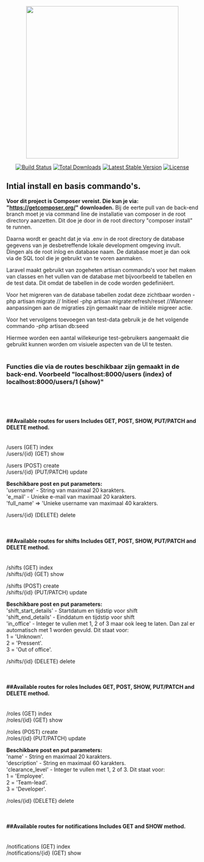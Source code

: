 <p align="center"><a href="https://laravel.com" target="_blank"><img src="https://raw.githubusercontent.com/laravel/art/master/logo-lockup/5%20SVG/2%20CMYK/1%20Full%20Color/laravel-logolockup-cmyk-red.svg" width="400"></a></p>

<p align="center">
<a href="https://travis-ci.org/laravel/framework"><img src="https://travis-ci.org/laravel/framework.svg" alt="Build Status"></a>
<a href="https://packagist.org/packages/laravel/framework"><img src="https://img.shields.io/packagist/dt/laravel/framework" alt="Total Downloads"></a>
<a href="https://packagist.org/packages/laravel/framework"><img src="https://img.shields.io/packagist/v/laravel/framework" alt="Latest Stable Version"></a>
<a href="https://packagist.org/packages/laravel/framework"><img src="https://img.shields.io/packagist/l/laravel/framework" alt="License"></a>
</p>

## Intial install en basis commando's.
<b>Voor dit project is Composer vereist. Die kun je via: "https://getcomposer.org/" downloaden.</b>
Bij de eerte pull van de back-end branch moet je via command line de installatie van composer in de root directory aanzetten.
Dit doe je door in de root directory "composer install" te runnen.

Daarna wordt er geacht dat je via .env in de root directory de database gegevens van je desbetreffende lokale development omgeving invult. Dingen als de root inlog en database naam. De database moet je dan ook via de SQL tool die je gebruikt van te voren aanmaken.

Laravel maakt gebruikt van zogeheten artisan commando's voor het maken van classes en het vullen van de database met bijvoorbeeld te tabellen en de test data. Dit omdat de tabellen in de code worden gedefiniëert.

Voor het migreren van de database tabellen zodat deze zichtbaar worden
-php artisan migrate // Initieel
-php artisan migrate:refresh/reset //Wanneer aanpassingen aan de migraties zijn gemaakt naar de initiële migreer actie.

Voor het vervolgens toevoegen van test-data gebruik je de het volgende commando
-php artisan db:seed

Hiermee worden een aantal willekeurige test-gebruikers aangemaakt die gebruikt kunnen worden om visiuele aspecten van de UI te testen.
<br><br>


<h3>Functies die via de routes beschikbaar zijn gemaakt in de back-end. Voorbeeld "localhost:8000/users (index) of localhost:8000/users/1 (show)"</h3><br>

<br><h4>##Available routes for users Includes GET, POST, SHOW, PUT/PATCH and DELETE method. </h4></b><br>
 /users (GET) index <br>
 /users/{id} (GET) show <br>
 
 /users (POST) create <br>
 /users/{id} (PUT/PATCH) update <br>
 
 <b>Beschikbare post en put parameters:</b><br>
  'username' - String van maximaal 20 karakters. <br>
  'e_mail' - Unieke e-mail van maximaal 20 karakters. <br>
  'full_name' => 'Unieke username van maximaal 40 karakters. <br>
 
 /users/{id} (DELETE) delete <br>
 

<br><h4>##Available routes for shifts Includes GET, POST, SHOW, PUT/PATCH and DELETE method. </h4></b><br>
 /shifts (GET) index <br>
 /shifts/{id} (GET) show <br>
 
 /shifts (POST) create <br>
 /shifts/{id} (PUT/PATCH) update <br>
 
 <b>Beschikbare post en put parameters:</b><br>
 'shift_start_details' - Startdatum en tijdstip voor shift <br>
 'shift_end_details' - Einddatum en tijdstip voor shift <br>
 'in_office' - Integer te vullen met 1, 2 of 3 maar ook leeg te laten. Dan zal er automatisch met 1 worden gevuld. Dit staat voor: <br>
  1 = 'Unknown'. <br>
  2 = 'Pressent'. <br>
  3 = 'Out of office'. <br>
 
 /shifts/{id} (DELETE) delete <br>


<br><h4>##Available routes for roles Includes GET, POST, SHOW, PUT/PATCH and DELETE method. </h4></b><br>
 /roles (GET) index <br>
 /roles/{id} (GET) show <br>
 
 /roles (POST) create <br>
 /roles/{id} (PUT/PATCH) update <br>
 
 <b>Beschikbare post en put parameters:</b><br>
 'name' - String en maximaal 20 karakters. <br>
 'description' - String en maximaal 60 karakters. <br>
 'clearance_level' - Integer te vullen met 1, 2 of 3. Dit staat voor: <br>
  1 = 'Employee'. <br>
  2 = 'Team-lead'. <br>
  3 = 'Developer'. <br>
      
 /roles/{id} (DELETE) delete <br>

<br><h4>##Available routes for notifications Includes GET and SHOW method. </h4></b><br>
 /notifications (GET) index <br>
 /notifications/{id} (GET) show <br>
